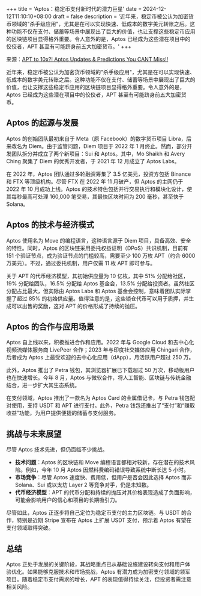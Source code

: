 +++
title = 'Aptos：稳定币支付新时代的潜力巨星'
date = 2024-12-12T11:10:10+08:00
draft = false
description = '近年来，稳定币被公认为加密货币领域的"杀手级应用"，尤其是在可以实现快速、低成本的数字美元转账之后。这种功能不仅在支付、储蓄等场景中展现出了巨大的价值，也让支撑这些稳定币应用的区块链项目显得格外重要。令人意外的是，Aptos 已经成为这些潜在项目中的佼佼者，APT 甚至有可能跻身前五大加密货币。'
+++

来源：[APT to 10x?! Aptos Updates & Predictions You CANT Miss!!](https://www.youtube.com/watch?v=n39P_F6Cx58)

近年来，稳定币被公认为加密货币领域的"杀手级应用"，尤其是在可以实现快速、低成本的数字美元转账之后。这种功能不仅在支付、储蓄等场景中展现出了巨大的价值，也让支撑这些稳定币应用的区块链项目显得格外重要。令人意外的是，Aptos 已经成为这些潜在项目中的佼佼者，APT 甚至有可能跻身前五大加密货币。

## Aptos 的起源与发展

Aptos 的创始团队最初来自于 Meta（原 Facebook）的数字货币项目 Libra，后来改名为 Diem。由于监管问题，Diem 项目于 2022 年 1 月终止。然而，部分开发团队拆分并成立了两个新项目：Sui 和 Aptos。其中，Mo Shaikh 和 Avery Ching 聚集了 Diem 的优秀开发者，于 2021 年 12 月成立了 Aptos Labs。

在 2022 年，Aptos 团队通过多轮融资筹集了 3.5 亿美元，投资方包括 Binance 和 FTX 等顶级机构。尽管 FTX 在 2022 年 11 月破产，但 Aptos 的主网仍于 2022 年 10 月成功上线。Aptos 的技术特色包括并行交易执行和模块化设计，使其每秒最高可处理 160,000 笔交易，其最快区块时间为 200 毫秒，甚至快于 Solana。

## Aptos 的技术与经济模式

Aptos 使用名为 Move 的编程语言，这种语言源于 Diem 项目，具备高效、安全的特性。同时，Aptos 的区块链采用委托权益证明（DPoS）共识机制，目前有 151 个验证节点，成为验证节点的门槛较高，需要至少 100 万枚 APT（约合 6000 万美元）。不过，通过委托机制，用户仅需 11 枚 APT 即可参与。

关于 APT 的代币经济模型，其初始供应量为 10 亿枚，其中 51% 分配给社区，19% 分配给团队，16.5% 分配给 Aptos 基金会，13.5% 分配给投资者。虽然社区分配占比最大，但实际由 Aptos Labs 和 Aptos 基金会控制，意味着团队实际掌握了超过 85% 的初始供应量。值得注意的是，这些锁仓代币可以用于质押，并生成可以出售的奖励，这对 APT 的价格形成了持续的抛压。

## Aptos 的合作与应用场景

Aptos 自上线以来，积极推进合作和应用。2022 年与 Google Cloud 和去中心化视频流媒体服务商 LivePeer 合作；2023 年与印度社交媒体应用 Chingari 合作，后者成为 Aptos 上最受欢迎的去中心化应用（dApp），月活跃用户超过 250 万。

此外，Aptos 推出了 Petra 钱包，其浏览器扩展已下载超过 50 万次，移动版用户也在快速增长。今年 8 月，Aptos 与微软合作，将人工智能、区块链与传统金融结合，进一步扩大其生态系统。

在支付领域，Aptos 推出了一款名为 Aptos Card 的金属借记卡，与 Petra 钱包配对使用，支持 USDT 和 APT 进行支付。此外，Petra 钱包还推出了“支付”和“赚取收益”功能，为用户提供便捷的储蓄与支付服务。

## 挑战与未来展望

尽管 Aptos 技术先进，但仍面临不少挑战。

- **技术问题**：Aptos 的区块链和 Move 编程语言都相对较新，存在潜在的技术风险。例如，今年 10 月 Aptos 因燃料费编码错误导致系统中断长达 5 小时。
- **市场竞争**：尽管 Aptos 速度快、费用低，但用户是否会因此选择 Aptos 而非 Solana、Sui 或以太坊 Layer 2 等竞争对手，仍是未知数。
- **代币经济模型**：APT 的代币分配和持续的抛压对其价格表现造成了负面影响，可能会影响用户的信心和项目的长期吸引力。

尽管如此，Aptos 正逐步将自己定位为稳定币支付的主力区块链。与 USDT 的合作，特别是近期 Stripe 宣布在 Aptos 上扩展 USDT 支付，预示着 Aptos 有望在支付领域取得突破。

## 总结

Aptos 正处于发展的关键阶段，其战略重点已从基础设施建设转向支付和用户体验优化。如果能够克服技术和市场挑战，Aptos 有潜力成为加密支付领域的领军项目。随着稳定币支付需求的增长，APT 的表现值得持续关注，但投资者需注意相关风险。


